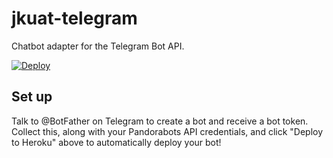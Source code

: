 # jkuat-telegram

Chatbot adapter for the  Telegram Bot API. 

[![Deploy](https://www.herokucdn.com/deploy/button.svg)](https://heroku.com/deploy)

## Set up

Talk to @BotFather on Telegram to create a bot and receive a bot token. Collect
this, along with your Pandorabots API credentials, and click "Deploy to Heroku" above to automatically deploy your bot!

